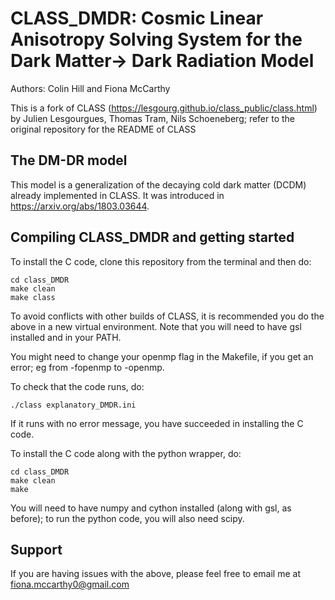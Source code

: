 CLASS_DMDR: Cosmic Linear Anisotropy Solving System for the Dark Matter-> Dark Radiation Model
==============================================

Authors: Colin Hill and Fiona McCarthy

This is a fork of CLASS (https://lesgourg.github.io/class_public/class.html) by 
Julien Lesgourgues, Thomas Tram, Nils Schoeneberg; refer to the original repository
for the README of CLASS


The DM-DR model
-----------------------------------

This model is a generalization of the decaying cold dark matter (DCDM) already implemented 
in CLASS.
It was introduced in https://arxiv.org/abs/1803.03644. 

Compiling CLASS_DMDR and getting started
-----------------------------------

To install the C code, clone this repository from the terminal and then do:

    cd class_DMDR
    make clean
    make class

To avoid conflicts with other builds of CLASS, it is recommended you do the above in a new 
virtual environment. Note that you will need to have gsl installed and in your PATH.

You might need to change your openmp flag in the Makefile, if you get an error; eg from 
-fopenmp to -openmp.



To check that the code runs, do:

    ./class explanatory_DMDR.ini
    
If it runs with no error message, you have succeeded in installing the C code.
    
To install the C code along with the python wrapper, do:

    cd class_DMDR
    make clean
    make 
    
You will need to have numpy and cython installed (along with gsl, as before); to run
the python code, you will also need scipy.

Support
-----------------------------------

If you are having issues with the above, please feel free to email me at fiona.mccarthy0@gmail.com
